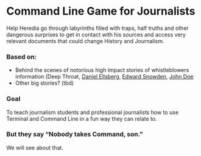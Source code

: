 # Command Line Game for Journalists
Help Heredia go through labyrinths filled with traps, half truths and other dangerous surprises to get in contact with his sources and access very relevant documents that could change History and Journalism. 

### Based on: 
- Behind the scenes of notorious high impact stories of whistleblowers information (Deep Throat, [Daniel Ellsberg](https://en.wikipedia.org/wiki/Daniel_Ellsberg), [Edward Snowden](https://en.wikipedia.org/wiki/Edward_Snowden), [John Doe](https://en.wikipedia.org/wiki/John_Doe_Panama_Papers%27_whistleblower)
- Other big stories? (tbd)

### Goal
To teach journalism students and professional journalists how to use Terminal and Command Line in a fun way they can relate to.

### But they say “Nobody takes Command, son.”
We will see about that.
